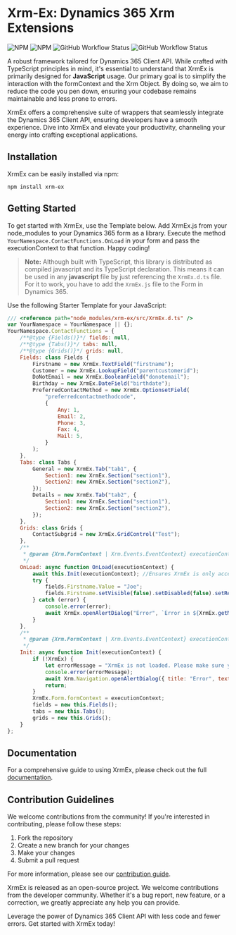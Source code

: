 # Xrm-Ex: Dynamics 365 Xrm Extensions

![NPM](https://img.shields.io/npm/l/xrm-ex)
![NPM](https://img.shields.io/npm/v/xrm-ex)
![GitHub Workflow Status](https://github.com/AhashSritharan/Xrm-Ex/actions/workflows/XrmEx.yml/badge.svg?branch%253Dmain)
![GitHub Workflow Status](https://github.com/AhashSritharan/Xrm-Ex/actions/workflows/playwright.yml/badge.svg?branch%253Dmain)

A robust framework tailored for Dynamics 365 Client API. While crafted with TypeScript principles in mind, it's essential to understand that XrmEx is primarily designed for **JavaScript** usage. Our primary goal is to simplify the interaction with the formContext and the Xrm Object. By doing so, we aim to reduce the code you pen down, ensuring your codebase remains maintainable and less prone to errors.

XrmEx offers a comprehensive suite of wrappers that seamlessly integrate the Dynamics 365 Client API, ensuring developers have a smooth experience. Dive into XrmEx and elevate your productivity, channeling your energy into crafting exceptional applications.

## Installation
XrmEx can be easily installed via npm:
```shell
npm install xrm-ex
```

## Getting Started
To get started with XrmEx, use the Template below. Add XrmEx.js from your node_modules to your Dynamics 365 form as a library. Execute the method `YourNamespace.ContactFunctions.OnLoad` in your form and pass the executionContext to that function.
Happy coding!

> **Note:** Although built with TypeScript, this library is distributed as compiled javascript and its TypeScript declaration. This means it can be used in any **javascript** file by just referencing the `XrmEx.d.ts` file. For it to work, you have to add the `XrmEx.js` file to the Form in Dynamics 365.

Use the following Starter Template for your JavaScript:
```js
/// <reference path="node_modules/xrm-ex/src/XrmEx.d.ts" />
var YourNamespace = YourNamespace || {};
YourNamespace.ContactFunctions = {
    /**@type {Fields()}*/ fields: null,
    /**@type {Tabs()}*/ tabs: null,
    /**@type {Grids()}*/ grids: null,
    Fields: class Fields {
        Firstname = new XrmEx.TextField("firstname");
        Customer = new XrmEx.LookupField("parentcustomerid");
        DoNotEmail = new XrmEx.BooleanField("donotemail");
        Birthday = new XrmEx.DateField("birthdate");
        PreferredContactMethod = new XrmEx.OptionsetField(
            "preferredcontactmethodcode",
            {
                Any: 1,
                Email: 2,
                Phone: 3,
                Fax: 4,
                Mail: 5,
            }
        );
    },
    Tabs: class Tabs {
        General = new XrmEx.Tab("tab1", {
            Section1: new XrmEx.Section("section1"),
            Section2: new XrmEx.Section("section2"),
        });
        Details = new XrmEx.Tab("tab2", {
            Section1: new XrmEx.Section("section1"),
            Section2: new XrmEx.Section("section2"),
        });
    },
    Grids: class Grids {
        ContactSubgrid = new XrmEx.GridControl("Test");
    },
    /**
     * @param {Xrm.FormContext | Xrm.Events.EventContext} executionContext 
     */
    OnLoad: async function OnLoad(executionContext) {
        await this.Init(executionContext); //Ensures XrmEx is only accessed after the OnLoad Event
        try {
            fields.Firstname.Value = "Joe";
            fields.Firstname.setVisible(false).setDisabled(false).setRequired(true);
        } catch (error) {
            console.error(error);
            await XrmEx.openAlertDialog("Error", `Error in ${XrmEx.getMethodName()}\n` + error.message);
        }
    },
    /**
     * @param {Xrm.FormContext | Xrm.Events.EventContext} executionContext 
     */
    Init: async function Init(executionContext) {
        if (!XrmEx) {
            let errorMessage = "XrmEx is not loaded. Please make sure you have XrmEx.js loaded in your form.";
            console.error(errorMessage);
            await Xrm.Navigation.openAlertDialog({ title: "Error", text: errorMessage, });
            return;
        }
        XrmEx.Form.formContext = executionContext;
        fields = new this.Fields();
        tabs = new this.Tabs();
        grids = new this.Grids();
    }
};
```

## Documentation
For a comprehensive guide to using XrmEx, please check out the full [documentation](https://github.com/AhashSritharan/Xrm-Ex/blob/main/docs/modules/XrmEx.md).

## Contribution Guidelines

We welcome contributions from the community! If you're interested in contributing, please follow these steps:

1.  Fork the repository
2.  Create a new branch for your changes
3.  Make your changes
4.  Submit a pull request

For more information, please see our [contribution guide](https://github.com/AhashSritharan/Xrm-Ex/blob/main/CONTRIBUTING.md).

XrmEx is released as an open-source project. We welcome contributions from the developer community. Whether it's a bug report, new feature, or a correction, we greatly appreciate any help you can provide.

Leverage the power of Dynamics 365 Client API with less code and fewer errors. Get started with XrmEx today!